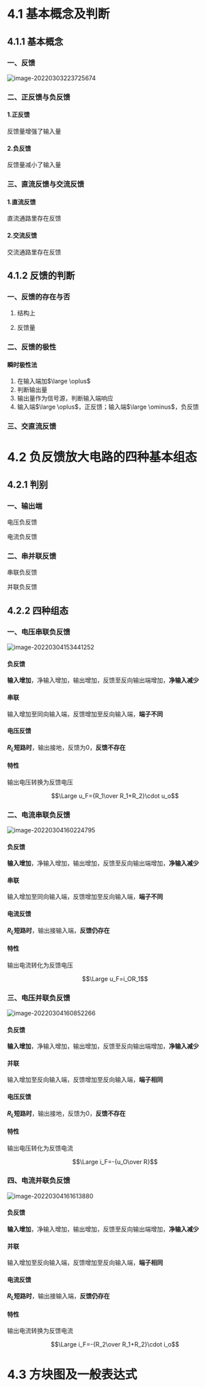 # 4.1 基本概念及判断

## 4.1.1 基本概念

### 一、反馈

![image-20220303223725674](pic/image-20220303223725674.png)

### 二、正反馈与负反馈

#### 1.正反馈

反馈量增强了输入量

#### 2.负反馈

反馈量减小了输入量

### 三、直流反馈与交流反馈

#### 1.直流反馈

直流通路里存在反馈

#### 2.交流反馈

交流通路里存在反馈

## 4.1.2 反馈的判断

### 一、反馈的存在与否

1. 结构上

2. 反馈量

### 二、反馈的极性

#### 瞬时极性法

1. 在输入端加$\large \oplus$
2. 判断输出量
3. 输出量作为信号源，判断输入端响应
4. 输入端$\large \oplus$，正反馈；输入端$\large \ominus$，负反馈

### 三、交直流反馈



# 4.2 负反馈放大电路的四种基本组态

## 4.2.1 判别

### 一、输出端

电压负反馈

电流负反馈

### 二、串并联反馈

串联负反馈

并联负反馈

## 4.2.2 四种组态

### 一、电压串联负反馈

![image-20220304153441252](pic/image-20220304153441252.png)

#### 负反馈

**输入增加**，净输入增加，输出增加，反馈至反向输出端增加，**净输入减少**

#### 串联

输入增加至同向输入端，反馈增加至反向输入端，**端子不同**

#### 电压反馈

**$R_L$短路时**，输出接地，反馈为0，**反馈不存在**

#### 特性

输出电压转换为反馈电压

$$\Large u_F={R_1\over R_1+R_2}\cdot u_o$$

### 二、电流串联负反馈

![image-20220304160224795](pic/image-20220304160224795.png)

#### 负反馈

**输入增加**，净输入增加，输出增加，反馈至反向输出端增加，**净输入减少**

#### 串联

输入增加至同向输入端，反馈增加至反向输入端，**端子不同**

#### 电流反馈

**$R_L$短路时**，输出接输入端，**反馈仍存在**

#### 特性

输出电流转化为反馈电压

$$\Large u_F=i_OR_1$$

### 三、电压并联负反馈

![image-20220304160852266](pic/image-20220304160852266.png)

#### 负反馈

**输入增加**，净输入增加，输出增加，反馈至反向输出端增加，**净输入减少**

#### 并联

输入增加至反向输入端，反馈增加至反向输入端，**端子相同**

#### 电压反馈

**$R_L$短路时**，输出接地，反馈为0，**反馈不存在**

#### 特性

输出电压转化为反馈电流

$$\Large i_F=-{u_O\over R}$$

### 四、电流并联负反馈

![image-20220304161613880](pic/image-20220304161613880.png)

#### 负反馈

**输入增加**，净输入增加，输出增加，反馈至反向输出端增加，**净输入减少**

#### 并联

输入增加至反向输入端，反馈增加至反向输入端，**端子相同**

#### 电流反馈

**$R_L$短路时**，输出接输入端，**反馈仍存在**

#### 特性

输出电流转换为反馈电流

$$\Large i_F=-{R_2\over R_1+R_2}\cdot i_o$$



# 4.3 方块图及一般表达式

